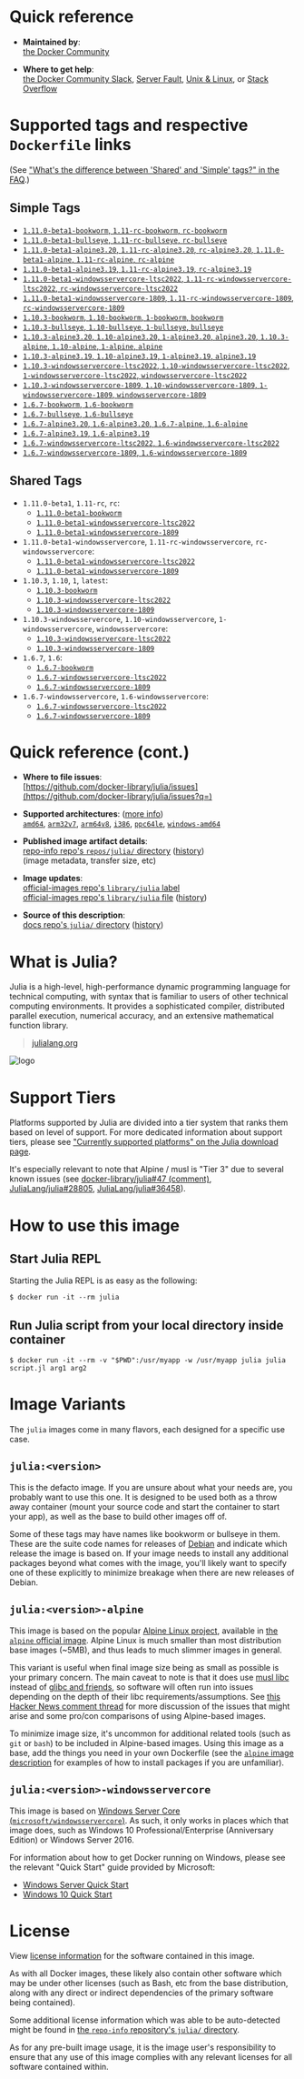 <!--

********************************************************************************

WARNING:

    DO NOT EDIT "julia/README.md"

    IT IS AUTO-GENERATED

    (from the other files in "julia/" combined with a set of templates)

********************************************************************************

-->

# Quick reference

-	**Maintained by**:  
	[the Docker Community](https://github.com/docker-library/julia)

-	**Where to get help**:  
	[the Docker Community Slack](https://dockr.ly/comm-slack), [Server Fault](https://serverfault.com/help/on-topic), [Unix & Linux](https://unix.stackexchange.com/help/on-topic), or [Stack Overflow](https://stackoverflow.com/help/on-topic)

# Supported tags and respective `Dockerfile` links

(See ["What's the difference between 'Shared' and 'Simple' tags?" in the FAQ](https://github.com/docker-library/faq#whats-the-difference-between-shared-and-simple-tags).)

## Simple Tags

-	[`1.11.0-beta1-bookworm`, `1.11-rc-bookworm`, `rc-bookworm`](https://github.com/docker-library/julia/blob/2ca33e88b0004e59cbf21dbe73106e96f22a2bab/1.11-rc/bookworm/Dockerfile)
-	[`1.11.0-beta1-bullseye`, `1.11-rc-bullseye`, `rc-bullseye`](https://github.com/docker-library/julia/blob/2ca33e88b0004e59cbf21dbe73106e96f22a2bab/1.11-rc/bullseye/Dockerfile)
-	[`1.11.0-beta1-alpine3.20`, `1.11-rc-alpine3.20`, `rc-alpine3.20`, `1.11.0-beta1-alpine`, `1.11-rc-alpine`, `rc-alpine`](https://github.com/docker-library/julia/blob/2ca33e88b0004e59cbf21dbe73106e96f22a2bab/1.11-rc/alpine3.20/Dockerfile)
-	[`1.11.0-beta1-alpine3.19`, `1.11-rc-alpine3.19`, `rc-alpine3.19`](https://github.com/docker-library/julia/blob/2ca33e88b0004e59cbf21dbe73106e96f22a2bab/1.11-rc/alpine3.19/Dockerfile)
-	[`1.11.0-beta1-windowsservercore-ltsc2022`, `1.11-rc-windowsservercore-ltsc2022`, `rc-windowsservercore-ltsc2022`](https://github.com/docker-library/julia/blob/3089b4afeb152cdb1dbc163f58ef916efc3e3e7c/1.11-rc/windows/windowsservercore-ltsc2022/Dockerfile)
-	[`1.11.0-beta1-windowsservercore-1809`, `1.11-rc-windowsservercore-1809`, `rc-windowsservercore-1809`](https://github.com/docker-library/julia/blob/3089b4afeb152cdb1dbc163f58ef916efc3e3e7c/1.11-rc/windows/windowsservercore-1809/Dockerfile)
-	[`1.10.3-bookworm`, `1.10-bookworm`, `1-bookworm`, `bookworm`](https://github.com/docker-library/julia/blob/2ca33e88b0004e59cbf21dbe73106e96f22a2bab/1.10/bookworm/Dockerfile)
-	[`1.10.3-bullseye`, `1.10-bullseye`, `1-bullseye`, `bullseye`](https://github.com/docker-library/julia/blob/2ca33e88b0004e59cbf21dbe73106e96f22a2bab/1.10/bullseye/Dockerfile)
-	[`1.10.3-alpine3.20`, `1.10-alpine3.20`, `1-alpine3.20`, `alpine3.20`, `1.10.3-alpine`, `1.10-alpine`, `1-alpine`, `alpine`](https://github.com/docker-library/julia/blob/2ca33e88b0004e59cbf21dbe73106e96f22a2bab/1.10/alpine3.20/Dockerfile)
-	[`1.10.3-alpine3.19`, `1.10-alpine3.19`, `1-alpine3.19`, `alpine3.19`](https://github.com/docker-library/julia/blob/2ca33e88b0004e59cbf21dbe73106e96f22a2bab/1.10/alpine3.19/Dockerfile)
-	[`1.10.3-windowsservercore-ltsc2022`, `1.10-windowsservercore-ltsc2022`, `1-windowsservercore-ltsc2022`, `windowsservercore-ltsc2022`](https://github.com/docker-library/julia/blob/92a88f48304ba44b13da468ef8a35cb503f9a2dd/1.10/windows/windowsservercore-ltsc2022/Dockerfile)
-	[`1.10.3-windowsservercore-1809`, `1.10-windowsservercore-1809`, `1-windowsservercore-1809`, `windowsservercore-1809`](https://github.com/docker-library/julia/blob/92a88f48304ba44b13da468ef8a35cb503f9a2dd/1.10/windows/windowsservercore-1809/Dockerfile)
-	[`1.6.7-bookworm`, `1.6-bookworm`](https://github.com/docker-library/julia/blob/2ca33e88b0004e59cbf21dbe73106e96f22a2bab/1.6/bookworm/Dockerfile)
-	[`1.6.7-bullseye`, `1.6-bullseye`](https://github.com/docker-library/julia/blob/2ca33e88b0004e59cbf21dbe73106e96f22a2bab/1.6/bullseye/Dockerfile)
-	[`1.6.7-alpine3.20`, `1.6-alpine3.20`, `1.6.7-alpine`, `1.6-alpine`](https://github.com/docker-library/julia/blob/2ca33e88b0004e59cbf21dbe73106e96f22a2bab/1.6/alpine3.20/Dockerfile)
-	[`1.6.7-alpine3.19`, `1.6-alpine3.19`](https://github.com/docker-library/julia/blob/2ca33e88b0004e59cbf21dbe73106e96f22a2bab/1.6/alpine3.19/Dockerfile)
-	[`1.6.7-windowsservercore-ltsc2022`, `1.6-windowsservercore-ltsc2022`](https://github.com/docker-library/julia/blob/e0d0364c90b544d2d6de097e324ff7cc538613e8/1.6/windows/windowsservercore-ltsc2022/Dockerfile)
-	[`1.6.7-windowsservercore-1809`, `1.6-windowsservercore-1809`](https://github.com/docker-library/julia/blob/e0d0364c90b544d2d6de097e324ff7cc538613e8/1.6/windows/windowsservercore-1809/Dockerfile)

## Shared Tags

-	`1.11.0-beta1`, `1.11-rc`, `rc`:
	-	[`1.11.0-beta1-bookworm`](https://github.com/docker-library/julia/blob/2ca33e88b0004e59cbf21dbe73106e96f22a2bab/1.11-rc/bookworm/Dockerfile)
	-	[`1.11.0-beta1-windowsservercore-ltsc2022`](https://github.com/docker-library/julia/blob/3089b4afeb152cdb1dbc163f58ef916efc3e3e7c/1.11-rc/windows/windowsservercore-ltsc2022/Dockerfile)
	-	[`1.11.0-beta1-windowsservercore-1809`](https://github.com/docker-library/julia/blob/3089b4afeb152cdb1dbc163f58ef916efc3e3e7c/1.11-rc/windows/windowsservercore-1809/Dockerfile)
-	`1.11.0-beta1-windowsservercore`, `1.11-rc-windowsservercore`, `rc-windowsservercore`:
	-	[`1.11.0-beta1-windowsservercore-ltsc2022`](https://github.com/docker-library/julia/blob/3089b4afeb152cdb1dbc163f58ef916efc3e3e7c/1.11-rc/windows/windowsservercore-ltsc2022/Dockerfile)
	-	[`1.11.0-beta1-windowsservercore-1809`](https://github.com/docker-library/julia/blob/3089b4afeb152cdb1dbc163f58ef916efc3e3e7c/1.11-rc/windows/windowsservercore-1809/Dockerfile)
-	`1.10.3`, `1.10`, `1`, `latest`:
	-	[`1.10.3-bookworm`](https://github.com/docker-library/julia/blob/2ca33e88b0004e59cbf21dbe73106e96f22a2bab/1.10/bookworm/Dockerfile)
	-	[`1.10.3-windowsservercore-ltsc2022`](https://github.com/docker-library/julia/blob/92a88f48304ba44b13da468ef8a35cb503f9a2dd/1.10/windows/windowsservercore-ltsc2022/Dockerfile)
	-	[`1.10.3-windowsservercore-1809`](https://github.com/docker-library/julia/blob/92a88f48304ba44b13da468ef8a35cb503f9a2dd/1.10/windows/windowsservercore-1809/Dockerfile)
-	`1.10.3-windowsservercore`, `1.10-windowsservercore`, `1-windowsservercore`, `windowsservercore`:
	-	[`1.10.3-windowsservercore-ltsc2022`](https://github.com/docker-library/julia/blob/92a88f48304ba44b13da468ef8a35cb503f9a2dd/1.10/windows/windowsservercore-ltsc2022/Dockerfile)
	-	[`1.10.3-windowsservercore-1809`](https://github.com/docker-library/julia/blob/92a88f48304ba44b13da468ef8a35cb503f9a2dd/1.10/windows/windowsservercore-1809/Dockerfile)
-	`1.6.7`, `1.6`:
	-	[`1.6.7-bookworm`](https://github.com/docker-library/julia/blob/2ca33e88b0004e59cbf21dbe73106e96f22a2bab/1.6/bookworm/Dockerfile)
	-	[`1.6.7-windowsservercore-ltsc2022`](https://github.com/docker-library/julia/blob/e0d0364c90b544d2d6de097e324ff7cc538613e8/1.6/windows/windowsservercore-ltsc2022/Dockerfile)
	-	[`1.6.7-windowsservercore-1809`](https://github.com/docker-library/julia/blob/e0d0364c90b544d2d6de097e324ff7cc538613e8/1.6/windows/windowsservercore-1809/Dockerfile)
-	`1.6.7-windowsservercore`, `1.6-windowsservercore`:
	-	[`1.6.7-windowsservercore-ltsc2022`](https://github.com/docker-library/julia/blob/e0d0364c90b544d2d6de097e324ff7cc538613e8/1.6/windows/windowsservercore-ltsc2022/Dockerfile)
	-	[`1.6.7-windowsservercore-1809`](https://github.com/docker-library/julia/blob/e0d0364c90b544d2d6de097e324ff7cc538613e8/1.6/windows/windowsservercore-1809/Dockerfile)

# Quick reference (cont.)

-	**Where to file issues**:  
	[https://github.com/docker-library/julia/issues](https://github.com/docker-library/julia/issues?q=)

-	**Supported architectures**: ([more info](https://github.com/docker-library/official-images#architectures-other-than-amd64))  
	[`amd64`](https://hub.docker.com/r/amd64/julia/), [`arm32v7`](https://hub.docker.com/r/arm32v7/julia/), [`arm64v8`](https://hub.docker.com/r/arm64v8/julia/), [`i386`](https://hub.docker.com/r/i386/julia/), [`ppc64le`](https://hub.docker.com/r/ppc64le/julia/), [`windows-amd64`](https://hub.docker.com/r/winamd64/julia/)

-	**Published image artifact details**:  
	[repo-info repo's `repos/julia/` directory](https://github.com/docker-library/repo-info/blob/master/repos/julia) ([history](https://github.com/docker-library/repo-info/commits/master/repos/julia))  
	(image metadata, transfer size, etc)

-	**Image updates**:  
	[official-images repo's `library/julia` label](https://github.com/docker-library/official-images/issues?q=label%3Alibrary%2Fjulia)  
	[official-images repo's `library/julia` file](https://github.com/docker-library/official-images/blob/master/library/julia) ([history](https://github.com/docker-library/official-images/commits/master/library/julia))

-	**Source of this description**:  
	[docs repo's `julia/` directory](https://github.com/docker-library/docs/tree/master/julia) ([history](https://github.com/docker-library/docs/commits/master/julia))

# What is Julia?

Julia is a high-level, high-performance dynamic programming language for technical computing, with syntax that is familiar to users of other technical computing environments. It provides a sophisticated compiler, distributed parallel execution, numerical accuracy, and an extensive mathematical function library.

> [julialang.org](http://julialang.org/)

![logo](https://raw.githubusercontent.com/docker-library/docs/520519ad7db3ea9fd5d3590e836c839a0ffd6f19/julia/logo.png)

# Support Tiers

Platforms supported by Julia are divided into a tier system that ranks them based on level of support. For more dedicated information about support tiers, please see ["Currently supported platforms" on the Julia download page](https://julialang.org/downloads/#currently_supported_platforms).

It's especially relevant to note that Alpine / musl is "Tier 3" due to several known issues (see [docker-library/julia#47 (comment)](https://github.com/docker-library/julia/pull/47#issuecomment-652661869), [JuliaLang/julia#28805](https://github.com/JuliaLang/julia/issues/28805), [JuliaLang/julia#36458](https://github.com/JuliaLang/julia/issues/36458)).

# How to use this image

## Start Julia REPL

Starting the Julia REPL is as easy as the following:

```console
$ docker run -it --rm julia
```

## Run Julia script from your local directory inside container

```console
$ docker run -it --rm -v "$PWD":/usr/myapp -w /usr/myapp julia julia script.jl arg1 arg2
```

# Image Variants

The `julia` images come in many flavors, each designed for a specific use case.

## `julia:<version>`

This is the defacto image. If you are unsure about what your needs are, you probably want to use this one. It is designed to be used both as a throw away container (mount your source code and start the container to start your app), as well as the base to build other images off of.

Some of these tags may have names like bookworm or bullseye in them. These are the suite code names for releases of [Debian](https://wiki.debian.org/DebianReleases) and indicate which release the image is based on. If your image needs to install any additional packages beyond what comes with the image, you'll likely want to specify one of these explicitly to minimize breakage when there are new releases of Debian.

## `julia:<version>-alpine`

This image is based on the popular [Alpine Linux project](https://alpinelinux.org), available in [the `alpine` official image](https://hub.docker.com/_/alpine). Alpine Linux is much smaller than most distribution base images (~5MB), and thus leads to much slimmer images in general.

This variant is useful when final image size being as small as possible is your primary concern. The main caveat to note is that it does use [musl libc](https://musl.libc.org) instead of [glibc and friends](https://www.etalabs.net/compare_libcs.html), so software will often run into issues depending on the depth of their libc requirements/assumptions. See [this Hacker News comment thread](https://news.ycombinator.com/item?id=10782897) for more discussion of the issues that might arise and some pro/con comparisons of using Alpine-based images.

To minimize image size, it's uncommon for additional related tools (such as `git` or `bash`) to be included in Alpine-based images. Using this image as a base, add the things you need in your own Dockerfile (see the [`alpine` image description](https://hub.docker.com/_/alpine/) for examples of how to install packages if you are unfamiliar).

## `julia:<version>-windowsservercore`

This image is based on [Windows Server Core (`microsoft/windowsservercore`)](https://hub.docker.com/r/microsoft/windowsservercore/). As such, it only works in places which that image does, such as Windows 10 Professional/Enterprise (Anniversary Edition) or Windows Server 2016.

For information about how to get Docker running on Windows, please see the relevant "Quick Start" guide provided by Microsoft:

-	[Windows Server Quick Start](https://msdn.microsoft.com/en-us/virtualization/windowscontainers/quick_start/quick_start_windows_server)
-	[Windows 10 Quick Start](https://msdn.microsoft.com/en-us/virtualization/windowscontainers/quick_start/quick_start_windows_10)

# License

View [license information](http://julialang.org/) for the software contained in this image.

As with all Docker images, these likely also contain other software which may be under other licenses (such as Bash, etc from the base distribution, along with any direct or indirect dependencies of the primary software being contained).

Some additional license information which was able to be auto-detected might be found in [the `repo-info` repository's `julia/` directory](https://github.com/docker-library/repo-info/tree/master/repos/julia).

As for any pre-built image usage, it is the image user's responsibility to ensure that any use of this image complies with any relevant licenses for all software contained within.
